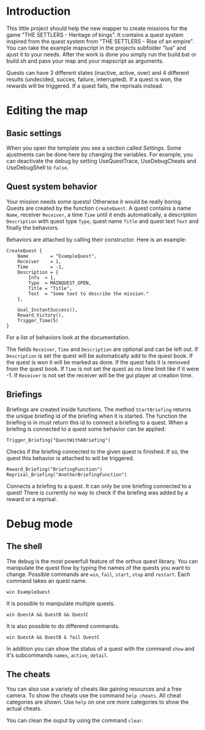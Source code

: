 # Introduction

This little project should help the new mapper to create missions for the game "THE SETTLERS - Heritage of kings". It contains a quest
system inspired from the quest system from "THE SETTLERS - Rise of an empire". You can take the example mapscript in the projects 
subfolder "lua" and ajust it to your needs. After the work is done you simply run the build.bat or build.sh and pass your map and
your mapscript as arguments.

Quests can have 3 different states (inactive, active, over) and 4 different results (undecided, succes, failure, interrupted). If a quest
is won, the rewards will be triggered. If a quest fails, the reprisals instead.
 
# Editing the map
 
## Basic settings

When you open the template you see a section called *Settings*. Some ajustments can be done here by changing the variables. For example,
you can deactivate the debug by setting UseQuestTrace, UseDebugCheats and UseDebugShell to `false`.

## Quest system behavior

Your mission needs some quests! Otherwise it would be really boring. Quests are created by the function `CreateQuest`. A quest contains
a name `Name`, receiver `Receiver`, a time `Time` until it ends automatically, a description `Description` with quest type `Type`, 
quest name `Title` and quest text `Text` and finally the behaviors.

Behaviors are attached by calling their constructor. Here is an example:
```
CreateQuest {
	Name		= "ExampleQuest",
	Receiver	= 1,
	Time		= -1,
	Description = {
		Info  = 1,
		Type  = MAINQUEST_OPEN,
		Title = "Title",
		Text  = "Some text to describe the mission."
	},
	
	Goal_InstantSuccess(),
	Reward_Victory(),
	Trigger_Time(5)
}
```
For a list of behaviors look at the documentation.

The fields `Receiver`, `Time` and `Description` are optional and can be left out. If `Description` is set the quest will be automatically
add to the quest book. If the quest is won it will be marked as done. If the quest fails it is removed from the quest book. If `Time` is not
set the quest as no time limit like if it were -1. If `Receiver` is not set the receiver will be the gui player at creation time.

## Briefings

Briefings are created inside functions. The method `StartBriefing` returns the unique briefing id of the briefing when it is started.
The function the briefing is in must return this id to connect a briefing to a quest. When a briefing is connected to a quest some
behavior can be applied:

```
Trigger_Briefing("QuestWithABriefing")
```
Checks if the briefing connected to the given quest is finished. If so, the quest this behavior is attached to will be triggered.

```
Reward_Briefing("BriefingFunction")
Reprisal_Briefing("AnotherBriefingFunction")
```
Connects a briefing to a quest. It can only be one briefing connected to a quest! There is currently no way to check if the briefing was
added by a reward or a reprisal.

# Debug mode

## The shell

The debug is the most powerfull feature of the orthus quest library. You can manipulate the quest flow by typing the names of the quests
you want to change. Possible commands are `win`, `fail`, `start`, `stop` and `restart`. Each command takes an quest name.
```
win ExampleQuest
```
It is possible to manipulate multiple quests.
```
win QuestA && QuestB && QuestC
```
It is also possible to do differend commands.
```
win QuestA && QuestB & fail QuestC
```
In addition you can show the status of a quest with the command `show` and it's subcommands `names`, `active`, `detail`.

## The cheats

You can also use a variety of cheats like gaining resources and a free camera. To show the cheats use the command `help cheats`.
All cheat categories are shown. Use `help` on one ore more categories to show the actual cheats.

You can clean the ouput by using the command `clear`.
